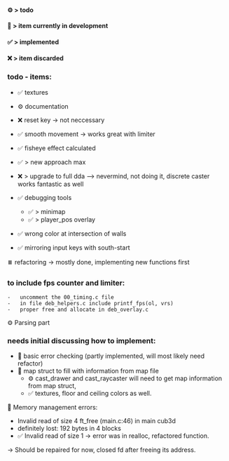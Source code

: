 #### ⚙️ > todo
#### 🔧 > item currently in development
#### ✅ > implemented
#### ❌ > item discarded



### todo - items:
- ✅  textures
- ⚙️ documentation
- ❌ reset key -> not neccessary
- ✅ smooth movement -> works great with limiter
- ✅ fisheye effect calculated
- ✅ > new approach max
- ❌ > upgrade to full dda --> nevermind, not doing it, discrete caster works fantastic as well

- ✅ debugging tools

	- ✅ > minimap
	- ✅ > player_pos overlay
- ✅ wrong color at intersection of walls
- ✅ mirroring input keys with south-start

⏸️ refactoring -> mostly done, implementing new functions first


### to include fps counter and limiter:
	-	uncomment the 00_timing.c file
	-	in file deb_helpers.c include printf_fps(ol, vrs)
	-	proper free and allocate in deb_overlay.c


⚙️ Parsing part
### needs initial discussing how to implement:
- 🔧	basic error checking (partly implemented, will most likely need refactor)
- 🔧 	map struct to fill with information from map file
	- ⚙️ cast_drawer and cast_raycaster will need to get map information from map struct,
    - ✅ textures, floor and ceiling colors as well.


🔧 Memory management errors:

- Invalid read of size 4 ft_free (main.c:46) in main cub3d
-  definitely lost: 192 bytes in 4 blocks
-  ✅ Invalid read of size 1  -> error was in realloc, refactored function.


-> Should be repaired for now, closed fd after freeing its address.
